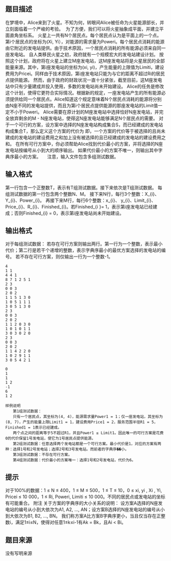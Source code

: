


## 题目描述
在梦境中，Alice来到了火星。不知为何，转眼间Alice被任命为火星能源部长，并立刻面临着一个严峻的考验。
 为了方便，我们可以将火星抽象成平面，并建立平面直角坐标系。
火星上一共有N个居民点。每个居民点认为是平面上的一个点。第i个居民点的坐标为(Xi, Yi），对能源的需求量为Poweri。每个居民点消耗的能源由它附近的发电站提供。由于技术原因，一个居民点消耗的所有能源必须来自同一座发电站。
自人类移民火星之初，政府就有一个规模宏大的发电站建设计划。
按照这个计划，政府将在火星上建立M座发电站，这M座发电站将是火星居民的全部能量来源。其中，第i座发电站的坐标为(xi, yi)，产生能量的上限值为Limiti，建设费用为Pricei。同样由于技术原因，第i座发电站只能为与它的距离不超过Ri的居民点提供能源。
然而，由于政府的财政状况一直十分紧张，截至目前，这M座发电站中只有少量建成并投入使用，多数的发电站尚未开始建设。
Alice的任务是修改这个计划，使得它更符合实际情况。根据新的规定，一座发电站产生的所有能源必须提供给同一个居民点。Alice知道这个规定意味着N个居民点消耗的能源将分别由N座不同的发电站提供，而且为第i个居民点提供能源的那座发电站的Limit值一定不小于Poweri。
Alice需要在原计划的M座发电站中选择恰好N座发电站，并完全放弃剩余的M - N座发电站，使得这N座发电站能够满足N个居民点的需要。
对于一个可行的方案，设方案中选择的N座发电站构成集合S，而已经建成的发电站构成集合T，那么定义这个方案的代价为
即，一个方案的代价等于被选择的且尚未建成的发电站的建设费用之和加上没有被选择的且已经建成的发电站的建设费用之和。
在所有可行方案中，你必须帮助Alice找到代价最小的方案，并将选择的N座发电站按编号从小到大的顺序输出。
如果代价最小的方案不唯一，则输出其中字典序最小的方案。
    注意，输入文件包含多组测试数据。
## 输入格式
第一行包含一个正整数T，表示有T组测试数据。接下来依次是T组测试数据。
每组测试数据的第一行包含两个整数N、M。
接下来N行，每行3个整数：X_{i}、Y_{i}、Power_{i}。
再接下来M行，每行6个整数：x_{i}、 y_{i}、Limit_{i}、Price_{i}、R_{i}、Finished_{i}。若Finished_{i }= 1，表示第i座发电站已经建成；否则Finished_{i} = 0，表示第i座发电站尚未开始建设。
## 输出格式
对于每组测试数据：
若存在可行方案则输出两行。第一行为一个整数，表示最小代价；第二行是若干个递增的整数，表示字典序最小的最优方案选择的发电站的编号。
若不存在可行方案，则仅输出一行为一个整数-1。

```input1
4
1 1
4 4 1
8 7 1 2 5 1
2 3
0 0 3
2 0 2
1 1 5 1 3 0
1 0 5 1 1 1
3 0 5 1 3 0
2 3
0 0 3
2 0 2
1 1 2 0 3 0
1 0 1 0 1 1
3 0 3 0 2 0
2 3
0 0 3
2 0 2
1 1 4 2 2 0
1 0 2 9 1 1
3 0 5 4 2 1

```

```output1
0
1
1
1 2
-1
6
1 2

样例说明
　　第1组测试数据：
　　只有一个居民点，其坐标为(4, 4)，能源需求量Power1 = 1；仅一座发电站，其坐标为(8, 7)，产生的能量上限Limit1 = 1，建设费用Price1 = 2，服务范围半径R1 = 5，Finished1 = 1表示已经建成。
　　两个点之间的距离等于5不超过R1，并且Power1 ≤ Limit1。因此唯一的可行方案是花费0的代价保留1号发电站，使它为1号居民点提供能源。
　　第2组测试数据：任意选择两个发电站都是一个可行方案。最小代价是1，对应的方案有两种：选择1号和2号发电站；选择2号和3号发电站。而前者的字典序��小。
　　第3组测试数据：不存在可行方案。
　　第4组测试数据：代价最小的方案唯一：选择1号和2号发电站，代价为6。
```

## 提示
对于100%的数据：1 ≤ N ≤ 400，1 ≤ M ≤ 500，1 ≤ T ≤ 10，0 ≤ xi, yi , Xi , Yi, Pricei ≤ 10 000，1 ≤ Ri, Poweri, Limiti ≤ 10 000。不同的居民点或发电站的坐标有可能重合。
附注
关于方案的字典序的大小关系的说明：
设方案A选择的N座发电站的编号从小到大依次为A1, A2, …, AN；设方案B选择的N座发电站的编号从小到大依次为B1, B2, …, BN。
我们称方案A比方案B字典序更小，当且仅当存在正整数i，满足1≤i≤N，使得对任意1≤k≤i-1有Ak = Bk，且Ai < Bi。
## 题目来源
没有写明来源


